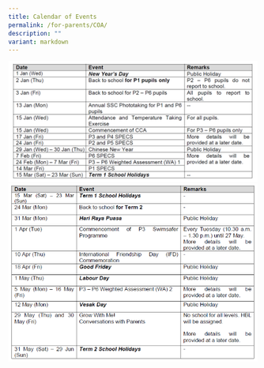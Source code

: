 ```yaml
---
title: Calendar of Events
permalink: /for-parents/COA/
description: ""
variant: markdown
---
```

![](/images/term_1_event_2025.png)
![](/images/term_2_2025.png)